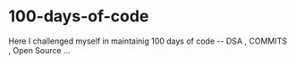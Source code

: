 # 100-days-of-code
Here I challenged myself in maintainig 100 days of code -- DSA , COMMITS , Open Source ...
